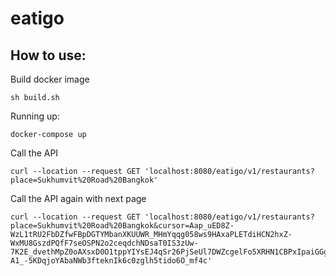 # eatigo
## How to use: 

Build docker image
```
sh build.sh
```

Running up:
```
docker-compose up
```

Call the API
```
curl --location --request GET 'localhost:8080/eatigo/v1/restaurants?place=Sukhumvit%20Road%20Bangkok'
```

Call the API again with next page
```
curl --location --request GET 'localhost:8080/eatigo/v1/restaurants?place=Sukhumvit%20Road%20Bangkok&cursor=Aap_uED8Z-WzL1tRU2FbDZfwFBpDGTYMbanXKUUWR_MHmYqqg058ws9HAxaPLETdiHCN2hxZ-WxMU8GszdPQfF7seOSPN2o2ceqdchNDsaT0IS3zUw-7K2E_dvethMpZ0oAXsxD0O1tppYIYsEJ4qSr26PjSeUl7DWZcgelFo5XRHN1CBPxIpaiGGgbazAhBmxqm5zL5HNO1d9P9irrzQgAmgcVEqIeuE6_bIE3SuJ6aEjPZnSh7gG1Llu4xPtDYFSZZpDq1MfALnZkkHFk1DMOkhRY7GkYzuTIIm7_VFcvxtgyCLV5Go8IYOoJzfAf3HFpszXC_Q5nKvcGeVAvTW4Pv5ZIZto712JEgLNF7ff_TaW1eJRH7hPrqs8MF94ki1watAw6ZdXSt4byxHDpaUR-A1_-5KDqjoYAbaNWb3fteknIk6c0zglh5tido6O_mf4c'
```